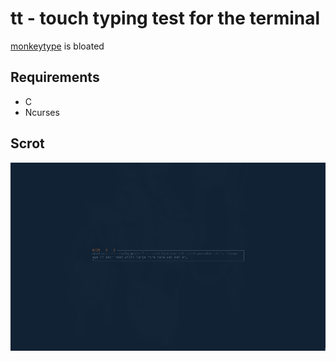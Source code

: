 tt - touch typing test for the terminal
=======================================

[monkeytype](https://monkeytype.com) is bloated

Requirements
------------
* C
* Ncurses

Scrot
-----
![scrot](scrot.png)
